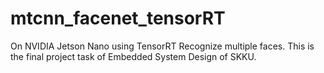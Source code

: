 # mtcnn_facenet_tensorRT
On NVIDIA Jetson Nano using TensorRT Recognize multiple faces. This is the final project task of Embedded System Design of SKKU.
